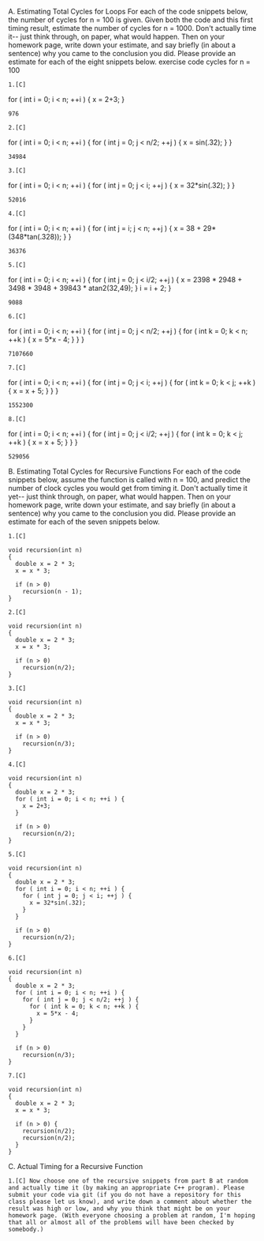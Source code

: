 A. Estimating Total Cycles for Loops
For each of the code snippets below, the number of cycles for n = 100 is given. Given both the code and this first timing result, estimate the number of cycles for n = 1000. Don't actually time it-- just think through, on paper, what would happen. Then on your homework page, write down your estimate, and say briefly (in about a sentence) why you came to the conclusion you did. Please provide an estimate for each of the eight snippets below.
exercise 	code 	cycles for n = 100

    1.[C] 

	

for ( int i = 0; i < n; ++i ) {
  x = 2+3;
}

	976

    2.[C] 

	

for ( int i = 0; i < n; ++i ) {
  for ( int j = 0; j < n/2; ++j ) {
    x = sin(.32);
  }
}

	34984

    3.[C] 

	

for ( int i = 0; i < n; ++i ) {
  for ( int j = 0; j < i; ++j ) {
    x = 32*sin(.32);
  }
}

	52016

    4.[C] 

	

for ( int i = 0; i < n; ++i ) {
  for ( int j = i; j < n; ++j ) {
    x = 38 + 29*(348*tan(.328));
  }
}

	36376

    5.[C] 

	

for ( int i = 0; i < n; ++i ) {
  for ( int j = 0; j < i/2; ++j ) {
    x = 2398 * 2948 + 3498 * 3948 + 39843 * atan2(32,49);
  }
  i = i + 2;
}

	9088

    6.[C] 

	

for ( int i = 0; i < n; ++i ) {
  for ( int j = 0; j < n/2; ++j ) {
    for ( int k = 0; k < n; ++k ) {
      x = 5*x - 4;
    }
  }
}

	7107660

    7.[C] 

	

for ( int i = 0; i < n; ++i ) {
  for ( int j = 0; j < i; ++j ) {
    for ( int k = 0; k < j; ++k ) {
      x = x + 5;
    }
  }
}

	1552300

    8.[C] 

	

for ( int i = 0; i < n; ++i ) {
  for ( int j = 0; j < i/2; ++j ) {
    for ( int k = 0; k < j; ++k ) {
      x = x + 5;
    }
  }
}

	529056
B. Estimating Total Cycles for Recursive Functions
For each of the code snippets below, assume the function is called with n = 100, and predict the number of clock cycles you would get from timing it. Don't actually time it yet-- just think through, on paper, what would happen. Then on your homework page, write down your estimate, and say briefly (in about a sentence) why you came to the conclusion you did. Please provide an estimate for each of the seven snippets below.

    1.[C]

    void recursion(int n)
    {
      double x = 2 * 3;
      x = x * 3;
     
      if (n > 0)
        recursion(n - 1);
    }

    2.[C]

    void recursion(int n)
    {
      double x = 2 * 3;
      x = x * 3;
     
      if (n > 0)
        recursion(n/2);
    }

    3.[C]

    void recursion(int n)
    {
      double x = 2 * 3;
      x = x * 3;
     
      if (n > 0)
        recursion(n/3);
    }

    4.[C]

    void recursion(int n)
    {
      double x = 2 * 3;
      for ( int i = 0; i < n; ++i ) {
        x = 2+3;
      }
     
      if (n > 0)
        recursion(n/2);
    }

    5.[C]

    void recursion(int n)
    {
      double x = 2 * 3;
      for ( int i = 0; i < n; ++i ) {
        for ( int j = 0; j < i; ++j ) {
          x = 32*sin(.32);
        }
      }
     
      if (n > 0)
        recursion(n/2);
    }

    6.[C]

    void recursion(int n)
    {
      double x = 2 * 3;
      for ( int i = 0; i < n; ++i ) {
        for ( int j = 0; j < n/2; ++j ) {
          for ( int k = 0; k < n; ++k ) {
            x = 5*x - 4;
          }
        }
      }
     
      if (n > 0)
        recursion(n/3);
    }

    7.[C]

    void recursion(int n)
    {
      double x = 2 * 3;
      x = x * 3;
     
      if (n > 0) {
        recursion(n/2);
        recursion(n/2);
      }
    }

C. Actual Timing for a Recursive Function

    1.[C] Now choose one of the recursive snippets from part B at random and actually time it (by making an appropriate C++ program). Please submit your code via git (if you do not have a repository for this class please let us know), and write down a comment about whether the result was high or low, and why you think that might be on your homework page. (With everyone choosing a problem at random, I'm hoping that all or almost all of the problems will have been checked by somebody.)